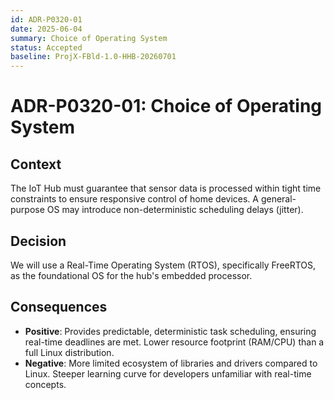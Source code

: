 ```yaml
---
id: ADR-P0320-01
date: 2025-06-04
summary: Choice of Operating System
status: Accepted
baseline: ProjX-FBld-1.0-HHB-20260701
---
```


# ADR-P0320-01: Choice of Operating System

## Context
The IoT Hub must guarantee that sensor data is processed within tight time constraints to ensure responsive control of home devices. A general-purpose OS may introduce non-deterministic scheduling delays (jitter).

## Decision
We will use a Real-Time Operating System (RTOS), specifically FreeRTOS, as the foundational OS for the hub's embedded processor.

## Consequences
* **Positive**: Provides predictable, deterministic task scheduling, ensuring real-time deadlines are met. Lower resource footprint (RAM/CPU) than a full Linux distribution.
* **Negative**: More limited ecosystem of libraries and drivers compared to Linux. Steeper learning curve for developers unfamiliar with real-time concepts.